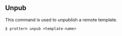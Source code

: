 ## Unpub
This command is used to unpublish a remote template.

```command
$ prottern unpub <template-name>
```